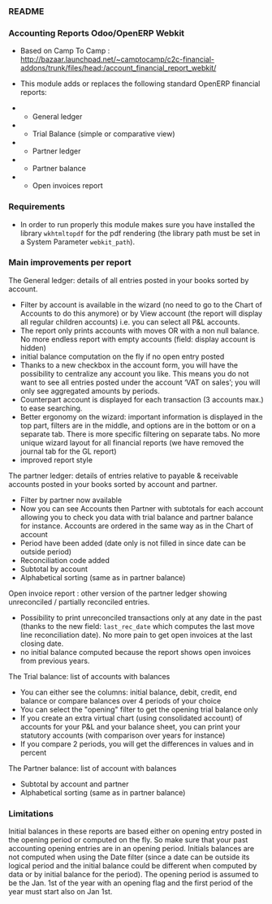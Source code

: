 ### README ###


### Accounting Reports Odoo/OpenERP Webkit ###

* Based on Camp To Camp : http://bazaar.launchpad.net/~camptocamp/c2c-financial-addons/trunk/files/head:/account_financial_report_webkit/
* This module adds or replaces the following standard OpenERP financial reports:

*	 - General ledger
*	 - Trial Balance (simple or comparative view)
*	 - Partner ledger
*	 - Partner balance
*	 - Open invoices report

### Requirements ###

* In order to run properly this module makes sure you have installed the
  library `wkhtmltopdf` for the pdf rendering (the library path must be
  set in a System Parameter `webkit_path`).

### Main improvements per report ###

The General ledger: details of all entries posted in your books sorted by account.

* Filter by account is available in the wizard (no need to go to the
  Chart of Accounts to do this anymore) or by View account (the report
  will display all regular children accounts) i.e. you can select all
  P&L accounts.
* The report only prints accounts with moves OR with a non
  null balance. No more endless report with empty accounts (field:
  display account is hidden)
* initial balance computation on the fly if no open entry posted
* Thanks to a new checkbox in the account form, you will have the
  possibility to centralize any account you like.  This means you do
  not want to see all entries posted under the account ‘VAT on sales’;
  you will only see aggregated amounts by periods.
* Counterpart account is displayed for each transaction (3 accounts max.)
  to ease searching.
* Better ergonomy on the wizard: important information is displayed in
  the top part, filters are in the middle, and options are in the
  bottom or on a separate tab. There is more specific filtering on
  separate tabs. No more unique wizard layout for all financial
  reports (we have removed the journal tab for the GL report)
* improved report style

The partner ledger: details of entries relative to payable &
receivable accounts posted in your books sorted by account and
partner.

* Filter by partner now available
* Now you can see Accounts then Partner with subtotals for each
  account allowing you to check you data with trial balance and
  partner balance for instance. Accounts are ordered in the same way as
  in the Chart of account
* Period have been added (date only is not filled in since date can be
  outside period)
* Reconciliation code added
* Subtotal by account
* Alphabetical sorting (same as in partner balance)

Open invoice report : other version of the partner ledger showing
unreconciled / partially reconciled entries.

* Possibility to print unreconciled transactions only at any date in
  the past (thanks to the new field: `last_rec_date` which computes
  the last move line reconciliation date). No more pain to get open
  invoices at the last closing date.
* no initial balance computed because the report shows open invoices
  from previous years.

The Trial balance: list of accounts with balances

* You can either see the columns: initial balance, debit, credit,
  end balance or compare balances over 4 periods of your choice
* You can select the "opening" filter to get the opening trial balance
  only
* If you create an extra virtual chart (using consolidated account) of
  accounts for your P&L and your balance sheet, you can print your
  statutory accounts (with comparison over years for instance)
* If you compare 2 periods, you will get the differences in values and
  in percent

The Partner balance: list of account with balances

* Subtotal by account and partner
* Alphabetical sorting (same as in partner balance)

### Limitations ###

Initial balances in these reports are based either on opening entry
posted in the opening period or computed on the fly. So make sure
that your past accounting opening entries are in an opening period.
Initials balances are not computed when using the Date filter (since a
date can be outside its logical period and the initial balance could
be different when computed by data or by initial balance for the
period). The opening period is assumed to be the Jan. 1st of the year
with an opening flag and the first period of the year must start also
on Jan 1st.
